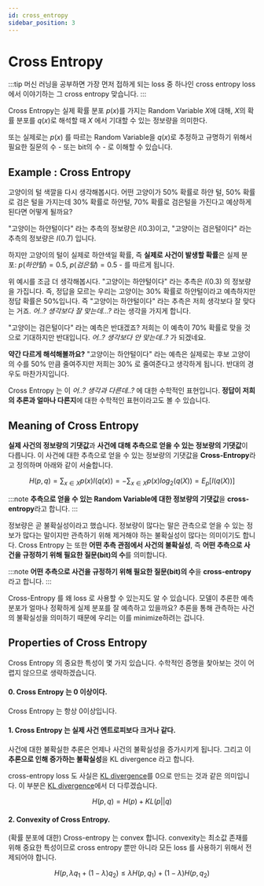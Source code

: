 ```yaml
---
id: cross_entropy
sidebar_position: 3
---
```

# Cross Entropy

:::tip
머신 러닝을 공부하면 가장 먼저 접하게 되는 loss 중 하나인 cross entropy loss에서 이야기하는 그 cross entropy 맞습니다.
:::

Cross Entropy는 실제 확률 분포 $p(x)$를 가지는 Random Variable $X$에 대해, $X$의 확률 분포를 $q(x)$로 해석할 때 $X$ 에서 기대할 수 있는 정보량을 의미한다.

또는 실제로는 $p(x)$ 를 따르는 Random Variable을 $q(x)$로 추정하고 규명하기 위해서 필요한 질문의 수 - 또는 bit의 수 - 로 이해할 수 있습니다.

## Example : Cross Entropy

고양이의 털 색깔을 다시 생각해봅시다. 어떤 고양이가 50% 확률로 하얀 털, 50% 확률로 검은 털을 가지는데 30% 확률로 하얀털, 70% 확률로 검은털을 가진다고 예상하게 된다면 어떻게 될까요?

"고양이는 하얀털이다" 라는 추측의 정보량은 $I(0.3)$이고, "고양이는 검은털이다" 라는 추측의 정보량은 $I(0.7)$ 입니다.

하지만 고양이의 털이 실제로 하얀색일 확률, 즉 **실제로 사건이 발생할 확률**은 실제 분포: $p(하얀털)=0.5$, $p(검은털)=0.5$ - 를 따르게 됩니다.

위 예시를 조금 더 생각해봅시다. "고양이는 하얀털이다" 라는 추측은 $I(0.3)$ 의 정보량을 가집니다. 즉, 정답을 모르는 우리는 고양이는 30% 확률로 하얀털이라고 예측하지만 정답 확률은 50%입니다. 즉 "고양이는 하얀털이다" 라는 추측은 저희 생각보다 잘 맞다는 거죠. *어..? 생각보다 잘 맞는데...?* 라는 생각을 가지게 합니다.

"고양이는 검은털이다" 라는 예측은 반대겠죠? 저희는 이 예측이 70% 확률로 맞을 것으로 기대하지만 반대입니다. *어..? 생각보다 안 맞는데..?* 가 되겠네요.

**약간 다르게 해석해볼까요?** "고양이는 하얀털이다" 라는 예측은 실제로는 후보 고양이의 수를 50% 만큼 줄여주지만 저희는 30% 로 줄여준다고 생각하게 됩니다. 반대의 경우도 마찬가지입니다. 

Cross Entropy 는 이 *어..? 생각과 다른데..?* 에 대한 수학적인 표현입니다. **정답이 저희의 추론과 얼마나 다른지**에 대한 수학적인 표현이라고도 볼 수 있습니다.

## Meaning of Cross Entropy

**실제 사건의 정보량의 기댓값**과 **사건에 대해 추측으로 얻을 수 있는 정보량의 기댓값**이 다릅니다. 이 사건에 대한 추측으로 얻을 수 있는 정보량의 기댓값을 **Cross-Entropy**라고 정의하며 아래와 같이 서술합니다.

$$
H(p, q) = \sum_{x\in X}p(x)I(q(x)) = -\sum_{x \in X} p(x)log_2(q(X)) = E_p[I(q(X))]
$$

:::note
**추측으로 얻을 수 있는 Random Variable에 대한 정보량의 기댓값**을 **cross-entropy**라고 합니다.
:::

정보량은 곧 불확실성이라고 했습니다. 정보량이 많다는 말은 관측으로 얻을 수 있는 정보가 많다는 말이지만 관측하기 위해 제거해야 하는 불확실성이 많다는 의미이기도 합니다. Cross Entropy 는 또한 **어떤 추측 관점에서 사건의 불확실성**, 즉 **어떤 추측으로 사건을 규정하기 위해 필요한 질문(bit)의 수**를 의미합니다.

:::note
**어떤 추측으로 사건을 규정하기 위해 필요한 질문(bit)의 수**을 **cross-entropy**라고 합니다.
:::


Cross-Entropy 를 왜 loss 로 사용할 수 있는지도 알 수 있습니다. 모델이 추론한 예측 분포가 얼마나 정확하게 실제 분포를 잘 예측하고 있을까요? 추론을 통해 관측하는 사건의 불확실성을 의미하기 때문에 우리는 이를 minimize하려는 겁니다.

## Properties of Cross Entropy

Cross Entropy 의 중요한 특성이 몇 가지 있습니다. 수학적인 증명을 찾아보는 것이 어렵지 않으므로 생략하겠습니다.

#### 0. Cross Entropy 는 0 이상이다.

Cross Entropy 는 항상 0이상입니다.

#### 1. Cross Entropy 는 실제 사건 엔트로피보다 크거나 같다.

사건에 대한 불확실한 추론은 언제나 사건의 불확실성을 증가시키게 됩니다. 그리고 이 **추론으로 인해 증가하는 불확실성**을 KL divergence 라고 합니다.

cross-entropy loss 도 사실은 [KL divergence](/docs/concepts/math/information/kl_divergence.md)를 0으로 만드는 것과 같은 의미입니다. 이 부분은 [KL divergence](/docs/concepts/math/information/kl_divergence.md)에서 더 다루겠습니다.

$$
H(p, q) = H(p) + KL(p||q)
$$

#### 2. Convexity of Cross Entropy.

(확률 분포에 대한) Cross-entropy 는 convex 합니다. convexity는 최소값 존재를 위해 중요한 특성이므로 cross entropy 뿐만 아니라 모든 loss 를 사용하기 위해서 전제되어야 합니다.

$$
H(p, \lambda q_1 + (1-\lambda)q_2) \le \lambda H(p, q_1) + (1-\lambda) H(p, q_2)
$$